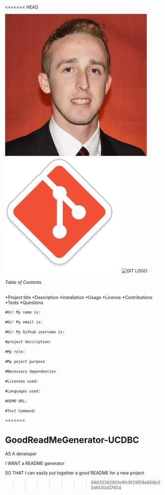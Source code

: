<<<<<<< HEAD

  ![profile picture](./assets/profilepicture1.jpg)
  ![GIT LOGO](./assets/git-sticker.jpg)
  ![GIT LOGO](./assets/gif)
  ###### Table of Contents
  *Project title
  *Description
  *Installation
  *Usage
  *License
  *Contributions
  *Tests
  *Questions
  
    #Hi! My name is:
    
    #Hi! My email is:
    
    #Hi! My Github username is:
    
    #project description:
    
    #My role:
    
    #My poject purpose
    
    #Necessary dependencies
    
    #Licenses used:
    
    #Languages used:
    
    #DEMO URL:
    
    #Test Command:
    
    
    
    
    
=======
# GoodReadMeGenerator-UCDBC
AS A developer

I WANT a README generator

SO THAT I can easily put together a good README for a new project
>>>>>>> 6863539280fe9fc9f29f58e858b30df430a07654
